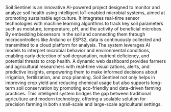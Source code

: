 Soil Sentinel is an innovative AI-powered project designed to monitor and analyze soil health using intelligent IoT-enabled microbial systems, aimed at promoting sustainable agriculture. It integrates real-time sensor technologies with machine learning algorithms to track key soil parameters such as moisture, temperature, pH, and the activity of beneficial microbes. By embedding biosensors in the soil and connecting them through microcontrollers like Arduino or ESP32, data is continuously collected and transmitted to a cloud platform for analysis. The system leverages AI models to interpret microbial behavior and environmental conditions, enabling early detection of soil degradation, nutrient deficiency, and potential threats to crop health. A dynamic web dashboard provides farmers and agricultural researchers with real-time visualizations, alerts, and predictive insights, empowering them to make informed decisions about irrigation, fertilization, and crop planning. Soil Sentinel not only helps in improving crop yield and reducing chemical usage but also supports long-term soil conservation by promoting eco-friendly and data-driven farming practices. This intelligent system bridges the gap between traditional agriculture and modern technology, offering a scalable solution for precision farming in both small-scale and large-scale agricultural settings.
